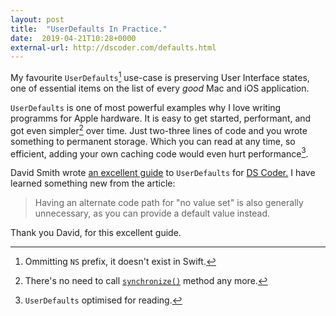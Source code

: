 ```yaml
---
layout: post
title:  "UserDefaults In Practice."
date:  2019-04-21T10:28+0000
external-url: http://dscoder.com/defaults.html
---
```


My favourite `UserDefaults`[^2] use-case is preserving User Interface states, one of essential items on the list of every *good* Mac and iOS application.

`UserDefaults` is one of most powerful examples why I love writing programms for Apple hardware. It is easy to get started, performant, and got even simpler[^3] over time. Just two-three lines of code and you wrote something to permanent storage. Which you can read at any time, so efficient, adding your own caching code would even hurt performance[^1].

David Smith wrote [an excellent guide][3] to `UserDefaults` for [DS Coder.][1] I have learned something new from the article:

> Having an alternate code path for "no value set" is also generally unnecessary, as you can provide a default value instead.

Thank you David, for this excellent guide.

[^1]: `UserDefaults` optimised for reading.
[^2]: Ommitting `NS` prefix, it doesn't exist in Swift.
[^3]: There's no need to call [`synchronize()`][2] method any more.

[1]: http://dscoder.com
[2]: https://developer.apple.com/documentation/foundation/userdefaults/1414005-synchronize
[3]: http://dscoder.com/defaults.html